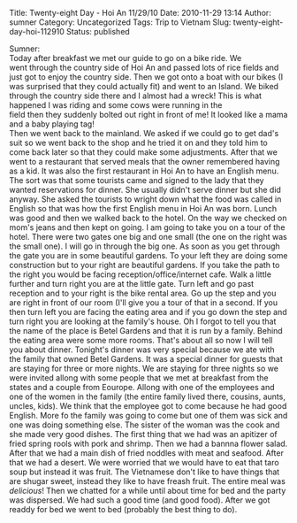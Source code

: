 Title: Twenty-eight Day - Hoi An 11/29/10
Date: 2010-11-29 13:14
Author: sumner
Category: Uncategorized
Tags: Trip to Vietnam
Slug: twenty-eight-day-hoi-112910
Status: published

Sumner:  
Today after breakfast we met our guide to go on a bike ride. We
went through the country side of Hoi An and passed lots of rice fields
and just got to enjoy the country side. Then we got onto a boat with our
bikes (I was surprised that they could actually fit) and went to an
Island. We biked through the country side there and I almost had a
wreck! This is what happened I was riding and some cows were running in
the  
field then they suddenly bolted out right in front of me! It looked like
a mama and a baby playing tag!  
Then we went back to the mainland. We asked if we could go to get dad's
suit so we went back to the shop and he tried it on and they told him to
come back later so that they could make some adjustments. After that we
went to a restaurant that served meals that the owner remembered having
as a kid. It was also the first restaurant in Hoi An to have an English
menu. The sort was that some tourists came and signed to the lady that
they wanted reservations for dinner. She usually didn't serve dinner but
she did anyway. She asked the tourists to wright down what the food was
called in English so that was how the first English menu in Hoi An was
born. Lunch was good and then we walked back to the hotel. On the way we
checked on mom's jeans and then kept on going. I am going to take you on
a tour of the hotel. There were two gates one big and one small (the one
on the right was the small one). I will go in through the big one. As
soon as you get through the gate you are in some beautiful gardens. To
your left they are doing some construction but to your right are
beautiful gardens. If you take the path to the right you would be facing
reception/office/internet cafe. Walk a little further and turn right you
are at the little gate. Turn left and go past reception and to your
right is the bike rental area. Go up the step and you are right in front
of our room (I'll give you a tour of that in a second. If you then turn
left you are facing the eating area and if you go down the step and turn
right you are looking at the family's house. Oh I forgot to tell you
that the name of the place is Betel Gardens and that it is run by a
family. Behind the eating area were some more rooms. That's about all so
now I will tell you about dinner. Tonight's dinner was very special
because we ate with the family that owned Betel Gardens. It was a
special dinner for guests that are staying for three or more nights. We
are staying for three nights so we were invited allong with some people
that we met at breakfast from the states and a couple from Eourope.
Allong with one of the employees and one of the women in the family (the
entire family lived there, cousins, aunts, uncles, kids). We think that
the employee got to come because he had good English. More fo the family
was going to come but one of them was sick and one was doing something
else. The sister of the woman was the cook and she made very good
dishes. The first thing that we had was an apitizer of fried spring
rools with pork and shrimp. Then we had a bannna flower salad. After
that we had a main dish of fried noddles with meat and seafood. After
that we had a desert. We were worried that we would have to eat that
taro soup but instead it was fruit. The Vietnamese don't like to have
things that are shugar sweet, instead they like to have freash fruit.
The entire meal was *delicious*! Then we chatted for a while until about
time for bed and the party was dispersed. We had such a good time (and
good food). After we got readdy for bed we went to bed (probably the
best thing to do).
